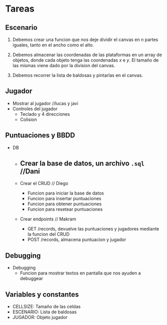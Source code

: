 # Tareas

## Escenario 

1. Debemos crear una funcion que nos deje dividir el canvas en n partes iguales, tanto en el ancho como el alto.

2. Debemos almacenar las coordenadas de las plataformas en un array de objetos, donde cada objeto tenga las coordenadas *x* e *y*. El tamaño de las mismas viene dado por la division del canvas.

3. Debemos recorrer la lista de baldosas y pintarlas en el canvas.

## Jugador

- Mostrar al jugador //lucas y javi
- Controles del jugador
  - Teclado y 4 direcciones
  - Colision

## Puntuaciones y BBDD

- DB
  - Crear la base de datos, un archivo `.sql` //Dani
    - 
  - Crear el CRUD // Diego
    - Funcion para iniciar la base de datos
    - Funcion para insertar puntuaciones
    - Funcion para obtener puntuaciones
    - Funcion para resetear puntuaciones

  - Crear endpoints // Makram
    - GET /records, devuelve las puntuaciones y jugadores mediante la funcion del CRUD
    - POST /records, almacena puntuacion y jugador

## Debugging

- Debugging
  - Funcion para mostrar textos en pantalla que nos ayuden a debuggear 


## Variables y constantes

- CELLSIZE: Tamaño de las celdas
- ESCENARIO: Lista de baldosas
- JUGADOR: Objeto jugador